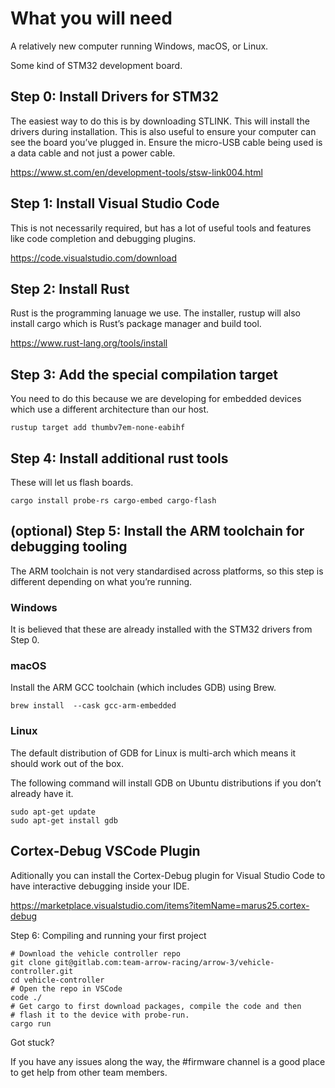 # What you will need

A relatively new computer running Windows, macOS, or Linux.

Some kind of STM32 development board.

## Step 0: Install Drivers for STM32

The easiest way to do this is by downloading STLINK. This will install the drivers during installation. This is also useful to ensure your computer can see the board you’ve plugged in. Ensure the micro-USB cable being used is a data cable and not just a power cable.

https://www.st.com/en/development-tools/stsw-link004.html 

## Step 1: Install Visual Studio Code

This is not necessarily required, but has a lot of useful tools and features like code completion and debugging plugins.

https://code.visualstudio.com/download

## Step 2: Install Rust

Rust is the programming lanuage we use. The installer, rustup will also install cargo which is Rust’s package manager and build tool.

https://www.rust-lang.org/tools/install 

## Step 3: Add the special compilation target

You need to do this because we are developing for embedded devices which use a different architecture than our host.

```shell
rustup target add thumbv7em-none-eabihf
```


## Step 4: Install additional rust tools

These will let us flash boards.

```shell
cargo install probe-rs cargo-embed cargo-flash
```

## (optional) Step 5: Install the ARM toolchain for debugging tooling

The ARM toolchain is not very standardised across platforms, so this step is different depending on what you’re running.

### Windows

It is believed that these are already installed with the STM32 drivers from Step 0.

### macOS

Install the ARM GCC toolchain (which includes GDB) using Brew.

```shell
brew install  --cask gcc-arm-embedded
```

### Linux

The default distribution of GDB for Linux is multi-arch which means it should work out of the box.

The following command will install GDB on Ubuntu distributions if you don’t already have it.

```shell
sudo apt-get update
sudo apt-get install gdb
```

## Cortex-Debug VSCode Plugin

Aditionally you can install the Cortex-Debug plugin for Visual Studio Code to have interactive debugging inside your IDE.

https://marketplace.visualstudio.com/items?itemName=marus25.cortex-debug

Step 6: Compiling and running your first project

```shell
# Download the vehicle controller repo
git clone git@gitlab.com:team-arrow-racing/arrow-3/vehicle-controller.git
cd vehicle-controller
# Open the repo in VSCode
code ./
# Get cargo to first download packages, compile the code and then
# flash it to the device with probe-run.
cargo run
```

Got stuck?

If you have any issues along the way, the #firmware channel is a good place to get help from other team members.
